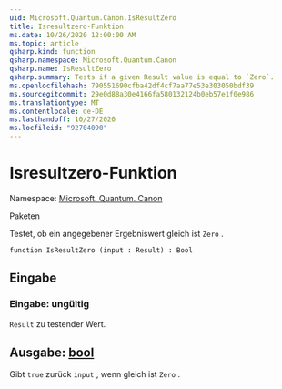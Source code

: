 ```yaml
---
uid: Microsoft.Quantum.Canon.IsResultZero
title: Isresultzero-Funktion
ms.date: 10/26/2020 12:00:00 AM
ms.topic: article
qsharp.kind: function
qsharp.namespace: Microsoft.Quantum.Canon
qsharp.name: IsResultZero
qsharp.summary: Tests if a given Result value is equal to `Zero`.
ms.openlocfilehash: 790551690cfba42df4cf7aa77e53e303050bdf39
ms.sourcegitcommit: 29e0d88a30e4166fa580132124b0eb57e1f0e986
ms.translationtype: MT
ms.contentlocale: de-DE
ms.lasthandoff: 10/27/2020
ms.locfileid: "92704090"
---
```

# <a name="isresultzero-function"></a>Isresultzero-Funktion

Namespace: [Microsoft. Quantum. Canon](xref:Microsoft.Quantum.Canon)

Paketen [](https://nuget.org/packages/)


Testet, ob ein angegebener Ergebniswert gleich ist `Zero` .

```qsharp
function IsResultZero (input : Result) : Bool
```


## <a name="input"></a>Eingabe

### <a name="input--__invalidresult__"></a>Eingabe: __ungültig <Result>__

`Result` zu testender Wert.



## <a name="output--bool"></a>Ausgabe: [bool](xref:microsoft.quantum.lang-ref.bool)

Gibt `true` zurück `input` , wenn gleich ist `Zero` .